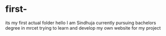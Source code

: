 # first-
its my first actual folder
hello 
I am Sindhuja
currently pursuing bachelors degree in mrcet 
trying to learn and develop my own website for my project

